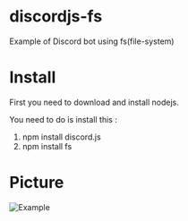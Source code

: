 # discordjs-fs
Example of Discord bot using fs(file-system)

# Install
First you need to download and install nodejs.

You need to do is install this :
1. npm install discord.js
2. npm install fs

# Picture
![Example](https://cdn.discordapp.com/attachments/644455284420640781/668501559382114314/lolok.PNG)
